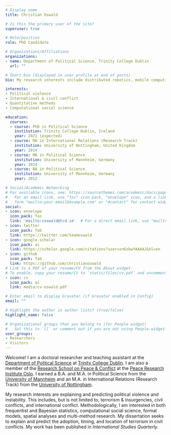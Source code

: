```yaml
---
# Display name
title: Christian Oswald

# Is this the primary user of the site?
superuser: true

# Role/position
role: PhD Candidate

# Organizations/Affiliations
organizations:
- name: Department of Political Science, Trinity College Dublin
  url: ""

# Short bio (displayed in user profile at end of posts)
bio: My research interests include distributed robotics, mobile computing and programmable matter.

interests:
- Political violence
- International & civil conflict
- Quantitative methods
- Computational social science

education:
  courses:
  - course: PhD in Political Science
    institution: Trinity College Dublin, Ireland
    year: 2021 (expected)
  - course: MA in International Relations (Research Track)
    institution: University of Nottingham, United Kingdom
    year: 2014
  - course: MA in Political Science
    institution: University of Mannheim, Germany
    year: 2014
  - course: BA in Political Science
    institution: University of Mannheim, Germany
    year: 2012

# Social/Academic Networking
# For available icons, see: https://sourcethemes.com/academic/docs/page-builder/#icons
#   For an email link, use "fas" icon pack, "envelope" icon, and a link in the
#   form "mailto:your-email@example.com" or "#contact" for contact widget.
social:
- icon: envelope
  icon_pack: fas
  link: 'mailto:coswald@tcd.ie'  # For a direct email link, use "mailto:test@example.org"/otherwise /#contact.
- icon: twitter
  icon_pack: fab
  link: https://twitter.com/teamoswald
- icon: google-scholar
  icon_pack: ai
  link: https://scholar.google.com/citations?user=vn6zkwYAAAAJ&hl=en
- icon: github
  icon_pack: fab
  link: https://github.com/christianoswald
# Link to a PDF of your resume/CV from the About widget.
# To enable, copy your resume/CV to `static/files/cv.pdf` and uncomment the lines below.
- icon: cv
  icon_pack: ai
  link: media/cv-oswald.pdf

# Enter email to display Gravatar (if Gravatar enabled in Config)
email: ""

# Highlight the author in author lists? (true/false)
highlight_name: false

# Organizational groups that you belong to (for People widget)
#   Set this to `[]` or comment out if you are not using People widget.
user_groups:
- Researchers
- Visitors
---
```


Welcome! I am a doctoral researcher and teaching assistant at the [Department of Political Science](https://www.tcd.ie/Political_Science/) at [Trinity College Dublin](https://www.tcd.ie/). I am also a member of the [Research School on Peace & Conflict](http://www.peaceconflictresearch.org/) at the [Peace Research Institute Oslo](https://www.prio.org/).  I earned a B.A. and M.A. in Political Science from the [University of Mannheim](https://www.uni-mannheim.de/en/) and an M.A. in International Relations (Research Track) from the [University of Nottingham](https://www.nottingham.ac.uk/).

My research interests are explaining and predicting political violence and instability. This includes, but is not limited to, terrorism & insurgencies, civil conflicts, and international conflict. Methodologically, I am interested in both frequentist and Bayesian statistics, computational social science, formal models, spatial analyses and multi-method research. My dissertation seeks to explain and predict the adoption, timing, and location of terrorism in civil conflicts. My work has been published in *International Studies Quarterly*.
